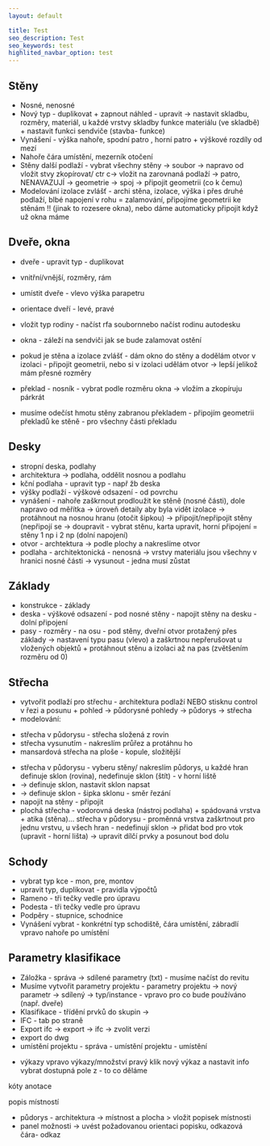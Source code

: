 ```yaml
---
layout: default

title: Test
seo_description: Test
seo_keywords: test
highlited_navbar_option: test
---
```


## Stěny

- Nosné, nenosné
- Nový typ - duplikovat + zapnout náhled - upravit -> nastavit skladbu, rozměry, materiál, u každé vrstvy skladby funkce materiálu (ve skladbě) + nastavit funkci sendviče (stavba- funkce)
- Vynášení - výška nahoře, spodní patro , horní patro + výškové rozdíly od mezí
- Nahoře čára umístění, mezerník otočení
- Stěny další podlaží - vybrat všechny stěny -> soubor -> napravo od vložit stvy zkopírovat/ ctr c-> vložit na zarovnaná podlaží -> patro, NENAVAZUJÍ -> geometrie -> spoj -> připojit geometrii (co k čemu)
- Modelování izolace zvlášť - archi stěna, izolace, výška i přes druhé podlaží, blbé napojení v rohu = zalamování, připojíme geometrii ke stěnám !! (jinak to rozesere okna), nebo dáme automaticky připojit když už okna máme

## Dveře, okna

- dveře - upravit typ - duplikovat
- vnitřní/vnější, rozměry, rám
- umístit dveře - vlevo výška parapetru
- orientace dveří - levé, pravé
- vložit typ rodiny - načíst rfa soubornnebo načíst rodinu autodesku

- okna - záleží na sendviči jak se bude zalamovat ostění
- pokud je stěna a izolace zvlášť - dám okno do stěny a dodělám otvor v izolaci - připojit geometrii, nebo si v izolaci udělám otvor -> lepší jelikož mám přesné rozměry
- překlad - nosník - vybrat podle rozměru okna -> vložím a zkopíruju párkrát
- musíme odečíst hmotu stěny zabranou překladem - připojím geometrii překladů ke stěně - pro všechny části překladu

## Desky

- stropní deska, podlahy
- architektura -> podlaha, oddělit nosnou a podlahu
- kční podlaha - upravit typ - např žb deska
- výšky podlaží - výškové odsazení - od povrchu
- vynášení - nahoře zaškrnout prodloužit ke stěně (nosné části), dole napravo od měřítka -> úroveň detaily aby byla vidět izolace -> protáhnout na nosnou hranu (otočit šipkou) -> připojit/nepřipojit stěny (nepřipojí se -> doupravit - vybrat stěnu, karta upravit, horní připojení = stěny 1 np i 2 np (dolní napojení)
- otvor - archtektura -> podle plochy a nakreslíme otvor
- podlaha - architektonická - nenosná -> vrstvy materiálu jsou všechny v hranici nosné části -> vysunout - jedna musí zůstat

## Základy

- konstrukce - základy
- deska - výškové odsazení - pod nosné stěny - napojit stěny na desku - dolní připojení
- pasy - rozměry - na osu - pod stěny, dveřní otvor protažený přes základy -> nastavení typu pasu (vlevo) a zaškrtnou nepřerušovat u vložených objektů + protáhnout stěnu a izolaci až na pas (zvětšením rozměru od 0)

## Střecha

- vytvořit podlaží pro střechu - architektura podlaží NEBO stisknu control v řezi a posunu + pohled -> půdorysné pohledy -> půdorys -> střecha
- modelování:

* střecha v půdorysu - střecha složená z rovin
* střecha vysunutím - nakreslím průřez a protáhnu ho
* mansardová střecha na ploše - kopule, složitější

- střecha v půdorysu - vyberu stěny/ nakreslím půdorys, u každé hran definuje sklon (rovina), nedefinuje sklon (štít) - v horní liště
- -> definuje sklon, nastavit sklon napsat
- -> definuje sklon - šipka sklonu - směr řezání
- napojit na stěny - připojit
- plochá střecha - vodorovná deska (nástroj podlaha) + spádovaná vrstva + atika (stěna)… střecha v půdorysu - proměnná vrstva zaškrtnout pro jednu vrstvu, u všech hran - nedefinují sklon -> přidat bod pro vtok (upravit - horní lišta) -> upravit dílčí prvky a posunout bod dolu

## Schody

- vybrat typ kce - mon, pre, montov
- upravit typ, duplikovat - pravidla výpočtů
- Rameno - tři tečky vedle pro úpravu
- Podesta - tři tečky vedle pro úpravu
- Podpěry - stupnice, schodnice
- Vynášení vybrat - konkrétní typ schodiště, čára umístění, zábradlí vpravo nahoře po umístění

## Parametry klasifikace

- Záložka - správa -> sdílené parametry (txt) - musíme načíst do revitu
- Musíme vytvořit parametry projektu - parametry projektu -> nový parametr -> sdílený -> typ/instance - vpravo pro co bude používáno (např. dveře)
- Klasifikace - třídění prvků do skupin ->
- IFC - tab po straně
- Export ifc -> export -> ifc -> zvolit verzi
- export do dwg
- umístění projektu - správa - umístění projektu - umístění

* výkazy
  vpravo výkazy/množství pravý klik nový výkaz a nastavit info
  vybrat dostupná pole z - to co děláme

kóty
anotace

popis místností

- půdorys - architektura -> místnost a plocha > vložit popisek místnosti
- panel možnosti -> uvést požadovanou orientaci popisku, odkazová čára- odkaz
